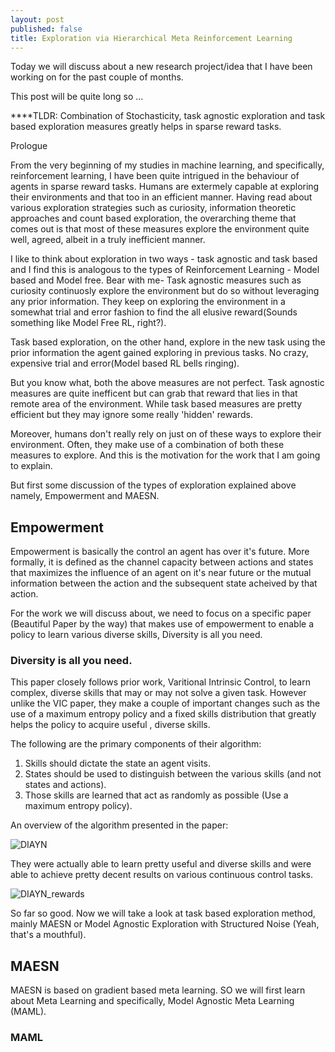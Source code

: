 ```yaml
---
layout: post
published: false
title: Exploration via Hierarchical Meta Reinforcement Learning
---
```

Today we will discuss about a new research project/idea that I have been working on for the past couple of months. 

This post will be quite long so ...

****TLDR: Combination of Stochasticity, task agnostic exploration and task based exploration measures greatly helps in sparse reward tasks.

Prologue

From the very beginning of my studies in machine learning, and specifically, reinforcement learning, I have been quite intrigued in the behaviour of agents in sparse reward tasks. 
Humans are extermely capable at exploring their environments and that too in an efficient manner. Having read about various exploration strategies such as curiosity, information theoretic approaches and count based exploration, the overarching theme that comes out is that most of these measures explore the environment quite well, agreed, albeit in a truly inefficient manner. 

I like to think about exploration in two ways - task agnostic and task based and I find this is analogous to the types of Reinforcement Learning - Model based and Model free. 
Bear with me- 
Task agnostic measures such as curiosity continuosly explore the environment but do so without leveraging any prior information. They keep on exploring the environment in a somewhat trial and error fashion to find the all elusive reward(Sounds something like Model Free RL, right?).

Task based exploration, on the other hand, explore in the new task using the prior information the agent gained exploring in previous tasks. No crazy, expensive trial and error(Model based RL bells ringing).

But you know what, both the above measures are not perfect. Task agnostic measures are quite inefficent but can grab that reward that lies in that remote area of the environment. 
While task based measures are pretty efficient but they may ignore some really 'hidden' rewards.

Moreover, humans don't really rely on just on of these ways to explore their environment. Often, they make use of a combination of both these measures to explore. And this is the motivation for the work that I am going to explain. 

But first some discussion of the types of exploration explained above namely, Empowerment and MAESN.

## Empowerment 

Empowerment is basically the control an agent has over it's future. 
More formally, it is defined as the channel capacity between actions and states that maximizes the influence of an agent on it's near future or the mutual information between the action and the subsequent state acheived by that action.

For the work we will discuss about, we need to focus on a specific paper (Beautiful Paper by the way) that makes use of empowerment to enable a policy to learn various diverse skills, Diversity is all you need.


### Diversity is all you need.

This paper closely follows prior work, Varitional Intrinsic Control, to learn complex, diverse skills that may or may not solve a given task. However unlike the VIC paper, they make a couple of important changes such as the use of a maximum entropy policy and a fixed skills distribution that greatly helps the policy to acquire useful , diverse skills. 

The following are the primary components of their algorithm:

1. Skills should dictate the state an agent visits.
2. States should be used to distinguish between the various skills (and not states and actions).
3. Those skills are learned that act as randomly as possible (Use a maximum entropy policy).

An overview of the algorithm presented in the paper: 

![DIAYN]({{site.baseurl}}/img/model-1.png)

They were actually able to learn pretty useful and diverse skills and were able to achieve pretty decent results on various continuous control tasks.

![DIAYN_rewards]({{site.baseurl}}/img/many_rewards.png)


So far so good. Now we will take a look at task based exploration method, mainly MAESN or Model Agnostic Exploration with Structured Noise (Yeah, that's a mouthful).

## MAESN

MAESN is based on gradient based meta learning. SO we will first learn about Meta Learning and specifically, Model Agnostic Meta Learning (MAML).

### MAML


















